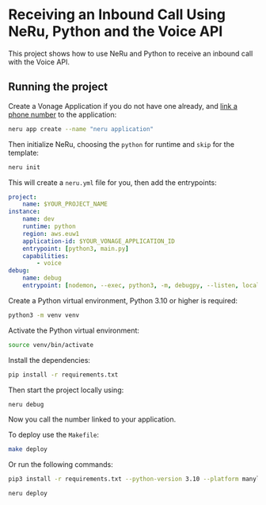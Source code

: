 # Receiving an Inbound Call Using NeRu, Python and the Voice API

This project shows how to use NeRu and Python to receive an inbound call with the Voice API.

## Running the project

Create a Vonage Application if you do not have one already, and [link a phone number](https://dashboard.nexmo.com) to the application:

```sh
neru app create --name "neru application"  
```

Then initialize NeRu, choosing the `python` for runtime and `skip` for the template:

```sh
neru init
```

This will create a `neru.yml` file for you, then add the entrypoints:

```yml
project:
    name: $YOUR_PROJECT_NAME
instance:
    name: dev
    runtime: python
    region: aws.euw1
    application-id: $YOUR_VONAGE_APPLICATION_ID
    entrypoint: [python3, main.py]
    capabilities:
        - voice
debug:
    name: debug
    entrypoint: [nodemon, --exec, python3, -m, debugpy, --listen, localhost:9229, main.py]
```

Create a Python virtual environment, Python 3.10 or higher is required:

```sh
python3 -m venv venv
```

Activate the Python virtual environment:

```sh
source venv/bin/activate
```

Install the dependencies:

```sh
pip install -r requirements.txt
```

Then start the project locally using:

```sh
neru debug
```

Now you call the number linked to your application.

To deploy use the `Makefile`:

```sh
make deploy
```

Or run the following commands:

```sh
pip3 install -r requirements.txt --python-version 3.10 --platform manylinux2014_x86_64 --only-binary=:all: --target=./vendor

neru deploy
```